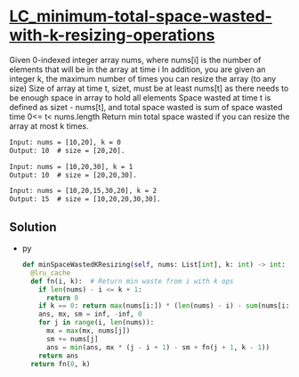 # [LC_minimum-total-space-wasted-with-k-resizing-operations](https://leetcode.com/problems/minimum-total-space-wasted-with-k-resizing-operations)

Given 0-indexed integer array nums, where nums[i] is the number of elements that will be in the array at time i
In addition, you are given an integer k, the maximum number of times you can resize the array (to any size)
Size of array at time t, sizet, must be at least nums[t] as there needs to be enough space in array to hold all elements
Space wasted at time t is defined as sizet - nums[t], and total space wasted is sum of space wasted time 0<= t< nums.length
Return min total space wasted if you can resize the array at most k times.

```txt
Input: nums = [10,20], k = 0
Output: 10  # size = [20,20].

Input: nums = [10,20,30], k = 1
Output: 10  # size = [20,20,30].

Input: nums = [10,20,15,30,20], k = 2
Output: 15  # size = [10,20,20,30,30].
```

## Solution

* py

  ```py
  def minSpaceWastedKResizing(self, nums: List[int], k: int) -> int:
    @lru_cache
    def fn(i, k):  # Return min waste from i with k ops
      if len(nums) - i <= k + 1:
        return 0
      if k == 0: return max(nums[i:]) * (len(nums) - i) - sum(nums[i:])
      ans, mx, sm = inf, -inf, 0
      for j in range(i, len(nums)):
        mx = max(mx, nums[j])
        sm += nums[j]
        ans = min(ans, mx * (j - i + 1) - sm + fn(j + 1, k - 1))
      return ans
    return fn(0, k)
  ```
